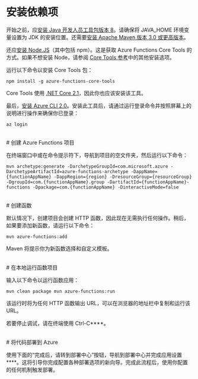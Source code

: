 # 安装依赖项

开始之前，应[安装 Java 开发人员工具包版本 8](https://go.microsoft.com/fwlink/?linkid=2016706)。请确保将 JAVA\_HOME 环境变量设置为 JDK 的安装位置。还需要[安装 Apache Maven 版本 3.0 或更高版本](https://go.microsoft.com/fwlink/?linkid=2016384)。

还应[安装 Node.JS](https://go.microsoft.com/fwlink/?linkid=2016195)（其中包括 npm）。这是获取 Azure Functions Core Tools 的方式。如果不想安装 Node，请参阅 [Core Tools 参考](https://go.microsoft.com/fwlink/?linkid=2016192)中的其他安装选项。

运行以下命令以安装 Core Tools 包：

``` npm install -g azure-functions-core-tools ```

Core Tools 使用 [.NET Core 2.1](https://go.microsoft.com/fwlink/?linkid=2016373)，因此你也应该安装该工具。

最后，[安装 Azure CLI 2.0](https://go.microsoft.com/fwlink/?linkid=2016701)。安装此工具后，请通过运行登录命令并按照屏幕上的说明进行操作来确保你已登录：

``` az login ```

<br/>
# 创建 Azure Functions 项目

在终端窗口中或在命令提示符下，导航到项目的空文件夹，然后运行以下命令：

``` mvn archetype:generate -DarchetypeGroupId=com.microsoft.azure -DarchetypeArtifactId=azure-functions-archetype -DappName={functionAppName} -DappRegion={region} -DresourceGroup={resourceGroup} -DgroupId=com.{functionAppName}.group -DartifactId={functionAppName}-functions -Dpackage=com.{functionAppName} -DinteractiveMode=false ```

<br/>
# 创建函数

默认情况下，创建项目会创建 HTTP 函数，因此现在无需执行任何操作。稍后，如果要添加新函数，请运行以下命令：

``` mvn azure-functions:add ```

Maven 将提示你为新函数选择和自定义模板。

<br/>
# 在本地运行函数项目

输入以下命令以运行函数应用：

``` mvn clean package mvn azure-functions:run ```

该运行时将为任何 HTTP 函数输出 URL，可以在浏览器的地址栏中复制和运行该 URL。

若要停止调试，请在终端使用 Ctrl-C****。

<br/>
# 将代码部署到 Azure

使用下面的“完成后，请转到部署中心”按钮，导航到部署中心并完成应用设置****。这将引导你完成配置各种部署选项的新向导。完成此流程后，使用你配置的任何机制触发部署。
